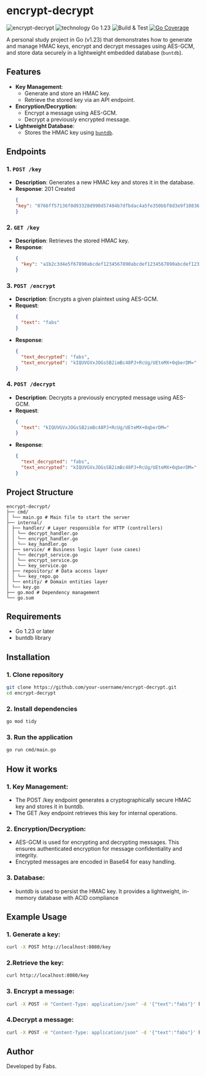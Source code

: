 # encrypt-decrypt
![encrypt-decrypt](https://img.shields.io/badge/encrypt--decrypt-gray?logo=go)
![technology Go 1.23](https://img.shields.io/badge/technology-go%201.23-blue.svg)
![Build & Test](https://github.com/FabsHC/encrypt-decrypt/actions/workflows/go-ci.yml/badge.svg)
[![Go Coverage](https://github.com/FabsHC/encrypt-decrypt/wiki/coverage.svg)](https://raw.githack.com/wiki/FabsHC/encrypt-decrypt/coverage.html)

A personal study project in Go (v1.23) that demonstrates how to generate and manage HMAC keys, encrypt and decrypt messages using AES-GCM, and store data securely in a lightweight embedded database (`buntdb`).

## Features

- **Key Management**:
    - Generate and store an HMAC key.
    - Retrieve the stored key via an API endpoint.
- **Encryption/Decryption**:
    - Encrypt a message using AES-GCM.
    - Decrypt a previously encrypted message.
- **Lightweight Database**:
    - Stores the HMAC key using [`buntdb`](https://github.com/tidwall/buntdb).

## Endpoints

### 1. `POST /key`
- **Description**: Generates a new HMAC key and stores it in the database.
- **Response**: 201 Created
  ```json
  {
  "key": "0766ff57136f0d93328d990d57404b7dfbdac4a5fe350bbf8d3e9f108366599e"
  }
  ```

### 2. `GET /key`
- **Description**: Retrieves the stored HMAC key.
- **Response**:
  ```json
  {
    "key": "a1b2c3d4e5f67890abcdef1234567890abcdef1234567890abcdef1234567890"
  }
  ```

### 3. `POST /encrypt`
- **Description**: Encrypts a given plaintext using AES-GCM.
- **Request**:
  ```json
  {
    "text": "fabs"
  }
  ```
- **Response**:
  ```json
  {
    "text_decrypted": "fabs",
    "text_encrypted": "kIQUVGVxJOGsSB2imBc48PJ+RcUg/UEteMX+0qberDM="
  }
  ```

### 4. `POST /decrypt`
- **Description**: Decrypts a previously encrypted message using AES-GCM.
- **Request**:
  ```json
  {
    "text": "kIQUVGVxJOGsSB2imBc48PJ+RcUg/UEteMX+0qberDM="
  }
  ```
- **Response**:
  ```json
  {
    "text_decrypted": "fabs",
    "text_encrypted": "kIQUVGVxJOGsSB2imBc48PJ+RcUg/UEteMX+0qberDM="
  }
  ```

## Project Structure

```
encrypt-decrypt/
├── cmd/
│ └── main.go # Main file to start the server
├── internal/
│ ├── handler/ # Layer responsible for HTTP (controllers)
│ │ └── decrypt_handler.go
│ │ └── encrypt_handler.go
│ │ └── key_handler.go
│ ├── service/ # Business logic layer (use cases)
│ │ └── decrypt_service.go
│ │ └── encrypt_service.go
│ │ └── key_service.go
│ ├── repository/ # Data access layer
│ │ └── key_repo.go
│ └── entity/ # Domain entities layer
│ └── key.go
├── go.mod # Dependency management
└── go.sum
```

## Requirements

- Go 1.23 or later
- buntdb library



## Installation

### 1. Clone repository
```bash
git clone https://github.com/your-username/encrypt-decrypt.git
cd encrypt-decrypt
```

### 2. Install dependencies
```bash
go mod tidy
```

### 3. Run the application
```bash
go run cmd/main.go
```

## How it works

### 1. Key Management:
- The POST /key endpoint generates a cryptographically secure HMAC key and stores it in buntdb.
- The GET /key endpoint retrieves this key for internal operations.

### 2. Encryption/Decryption:
- AES-GCM is used for encrypting and decrypting messages. This ensures authenticated encryption for message confidentiality and integrity.
- Encrypted messages are encoded in Base64 for easy handling.

### 3. Database:
- buntdb is used to persist the HMAC key. It provides a lightweight, in-memory database with ACID compliance



## Example Usage
### 1. Generate a key:
```bash
curl -X POST http://localhost:8080/key
```

### 2.Retrieve the key:
```bash
curl http://localhost:8080/key
```

### 3. Encrypt a message:
```bash
curl -X POST -H "Content-Type: application/json" -d '{"text":"fabs"}' http://localhost:8080/encrypt
```

### 4.Decrypt a message:
```bash
curl -X POST -H "Content-Type: application/json" -d '{"text":"fabs"}' http://localhost:8080/decrypt
```

## Author
Developed by Fabs.